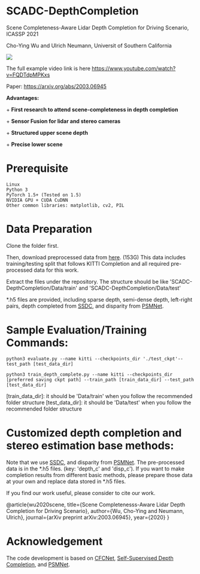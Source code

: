 # SCADC-DepthCompletion
Scene Completeness-Aware Lidar Depth Completion for Driving Scenario, ICASSP 2021

Cho-Ying Wu and Ulrich Neumann, Universit of Southern California

<img src='demo.gif'>

The full example video link is here https://www.youtube.com/watch?v=FQDTdpMPKxs

Paper: https://arxiv.org/abs/2003.06945

**Advantages:**

\+ **First research to attend scene-completeness in depth completion**

\+ **Sensor Fusion for lidar and stereo cameras**

\+ **Structured upper scene depth**

\+ **Precise lower scene**

# Prerequisite

	Linux
	Python 3
	PyTorch 1.5+ (Tested on 1.5)
	NVIDIA GPU + CUDA CuDNN 
	Other common libraries: matplotlib, cv2, PIL

# Data Preparation

Clone the folder first.

Then, download preprocessed data from <a href="https://drive.google.com/file/d/1c78Ox6KfaUkXZf4qx5hVly9Na_QJ5VIv/view?usp=sharing">here</a>. (153G) This data includes training/testing split that follows KITTI Completion and all required pre-processed data for this work. 

Extract the files under the repository. The structure should be like 'SCADC-DepthCompletion/Data/train' and 'SCADC-DepthCompletion/Data/test'

\*.h5 files are provided, including sparse depth, semi-dense depth, left-right pairs, depth completed from <a href="https://github.com/fangchangma/self-supervised-depth-completion">SSDC</a>, and disparity from <a href="https://github.com/JiaRenChang/PSMNet">PSMNet</a>.

# Sample Evaluation/Training Commands:

	python3 evaluate.py --name kitti --checkpoints_dir './test_ckpt'--test_path [test_data_dir]

	python3 train_depth_complete.py --name kitti --checkpoints_dir [preferred saving ckpt path] --train_path [train_data_dir] --test_path [test_data_dir]

\[train_data_dir\]: it should be 'Data/train' when you follow the recommended folder structure
\[test_data_dir\]: it should be 'Data/test' when you follow the recommended folder structure

# Customized depth completion and stereo estimation base methods:

Note that we use <a href="https://github.com/fangchangma/self-supervised-depth-completion">SSDC</a>, and disparity from <a href="https://github.com/JiaRenChang/PSMNet">PSMNet</a>. The pre-processed data is in the \*.h5 files. (key: 'depth_c' and 'disp_c'). If you want to make completion results from different basic methods, please prepare those data at your own and replace data stored in \*.h5 files.


If you find our work useful, please consider to cite our work.

@article{wu2020scene,
  title={Scene Completenesss-Aware Lidar Depth Completion for Driving Scenario},
  author={Wu, Cho-Ying and Neumann, Ulrich},
  journal={arXiv preprint arXiv:2003.06945},
  year={2020}
}

# Acknowledgement

The code development is based on <a href="https://github.com/choyingw/CFCNet">CFCNet</a>, <a href="https://github.com/fangchangma/self-supervised-depth-completion">Self-Supervised Depth Completion</a>, and <a href="https://github.com/JiaRenChang/PSMNet">PSMNet</a>. 